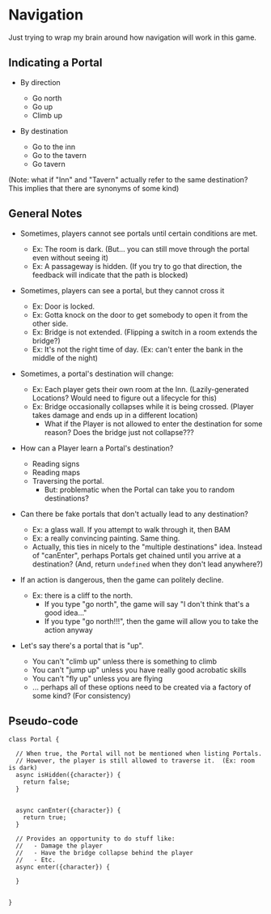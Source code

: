 # Navigation #

Just trying to wrap my brain around how navigation will work in this game.




## Indicating a Portal ##

* By direction
  * Go north
  * Go up
  * Climb up

* By destination
  * Go to the inn
  * Go to the tavern
  * Go tavern


(Note: what if "Inn" and "Tavern" actually refer to the same destination?  This implies that there are synonyms of some kind)


## General Notes ##

* Sometimes, players cannot see portals until certain conditions are met.
  * Ex: The room is dark.  (But... you can still move through the portal even without seeing it)
  * Ex: A passageway is hidden.  (If you try to go that direction, the feedback will indicate that the path is blocked)


* Sometimes, players can see a portal, but they cannot cross it
  * Ex: Door is locked.
  * Ex: Gotta knock on the door to get somebody to open it from the other side.
  * Ex: Bridge is not extended.  (Flipping a switch in a room extends the bridge?)
  * Ex: It's not the right time of day.  (Ex: can't enter the bank in the middle of the night)


* Sometimes, a portal's destination will change:
  * Ex: Each player gets their own room at the Inn. (Lazily-generated Locations?  Would need to figure out a lifecycle for this)
  * Ex: Bridge occasionally collapses while it is being crossed.  (Player takes damage and ends up in a different location)
    * What if the Player is not allowed to enter the destination for some reason?  Does the bridge just not collapse???


* How can a Player learn a Portal's destination?
  * Reading signs
  * Reading maps
  * Traversing the portal.
    * But: problematic when the Portal can take you to random destinations?


* Can there be fake portals that don't actually lead to any destination?
  * Ex: a glass wall.  If you attempt to walk through it, then BAM
  * Ex: a really convincing painting.  Same thing.
  * Actually, this ties in nicely to the "multiple destinations" idea.
    Instead of "canEnter", perhaps Portals get chained until you
    arrive at a destination?  (And, return `undefined` when they
    don't lead anywhere?)


* If an action is dangerous, then the game can politely decline.
  * Ex: there is a cliff to the north.
    * If you type "go north", the game will say "I don't think that's a good idea..."
    * If you type "go north!!!", then the game will allow you to take the action anyway

* Let's say there's a portal that is "up".
  * You can't "climb up" unless there is something to climb
  * You can't "jump up" unless you have really good acrobatic skills
  * You can't "fly up" unless you are flying
  * ... perhaps all of these options need to be created via a factory of some kind?  (For consistency)


## Pseudo-code ##


```
class Portal {

  // When true, the Portal will not be mentioned when listing Portals.
  // However, the player is still allowed to traverse it.  (Ex: room is dark)
  async isHidden({character}) {
    return false;
  }


  async canEnter({character}) {
    return true;
  }

  // Provides an opportunity to do stuff like:
  //   - Damage the player
  //   - Have the bridge collapse behind the player
  //   - Etc.
  async enter({character}) {

  }


}
```

